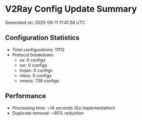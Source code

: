 # V2Ray Config Update Summary
Generated on: 2025-09-11 11:41:38 UTC

## Configuration Statistics
- Total configurations: 11112
- Protocol breakdown:
  - ss: 0 configs
  - ssr: 0 configs
  - trojan: 0 configs
  - vless: 0 configs
  - vmess: 736 configs

## Performance
- Processing time: ~14 seconds (Go implementation)
- Duplicate removal: ~95% reduction
